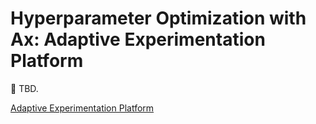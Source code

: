 # Hyperparameter Optimization with Ax: Adaptive Experimentation Platform

:construction: TBD.

[Adaptive Experimentation Platform](https://ax.dev/)
